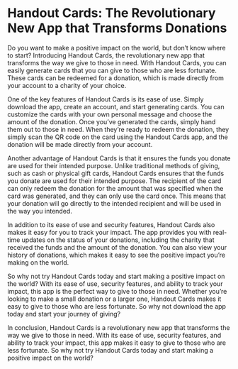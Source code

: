 # Handout Cards: The Revolutionary New App that Transforms Donations

Do you want to make a positive impact on the world, but don’t know where to start? Introducing Handout Cards, the revolutionary new app that transforms the way we give to those in need. With Handout Cards, you can easily generate cards that you can give to those who are less fortunate. These cards can be redeemed for a donation, which is made directly from your account to a charity of your choice.

One of the key features of Handout Cards is its ease of use. Simply download the app, create an account, and start generating cards. You can customize the cards with your own personal message and choose the amount of the donation. Once you’ve generated the cards, simply hand them out to those in need. When they’re ready to redeem the donation, they simply scan the QR code on the card using the Handout Cards app, and the donation will be made directly from your account.

Another advantage of Handout Cards is that it ensures the funds you donate are used for their intended purpose. Unlike traditional methods of giving, such as cash or physical gift cards, Handout Cards ensures that the funds you donate are used for their intended purpose. The recipient of the card can only redeem the donation for the amount that was specified when the card was generated, and they can only use the card once. This means that your donation will go directly to the intended recipient and will be used in the way you intended.

In addition to its ease of use and security features, Handout Cards also makes it easy for you to track your impact. The app provides you with real-time updates on the status of your donations, including the charity that received the funds and the amount of the donation. You can also view your history of donations, which makes it easy to see the positive impact you’re making on the world.

So why not try Handout Cards today and start making a positive impact on the world? With its ease of use, security features, and ability to track your impact, this app is the perfect way to give to those in need. Whether you’re looking to make a small donation or a larger one, Handout Cards makes it easy to give to those who are less fortunate. So why not download the app today and start your journey of giving?

In conclusion, Handout Cards is a revolutionary new app that transforms the way we give to those in need. With its ease of use, security features, and ability to track your impact, this app makes it easy to give to those who are less fortunate. So why not try Handout Cards today and start making a positive impact on the world?



